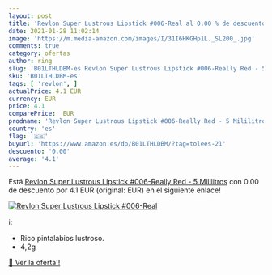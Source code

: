 ```yaml
---
layout: post
title: 'Revlon Super Lustrous Lipstick #006-Real al 0.00 % de descuento'
date: 2021-01-28 11:02:14
image: 'https://m.media-amazon.com/images/I/31I6HKGHp1L._SL200_.jpg'
comments: true
category: ofertas
author: ring
slug: 'B01LTHLDBM-es Revlon Super Lustrous Lipstick #006-Really Red - 5 Mililitros'
sku: 'B01LTHLDBM-es'
tags: [ 'revlon', ]
actualPrice: 4.1 EUR
currency: EUR
price: 4.1
comparePrice:  EUR
prodname: 'Revlon Super Lustrous Lipstick #006-Really Red - 5 Mililitros'
country: 'es'
flag: '🇪🇸'
buyurl: 'https://www.amazon.es/dp/B01LTHLDBM/?tag=tolees-21'
descuento: '0.00'
average: '4.1'
---
```


Está [Revlon Super Lustrous Lipstick #006-Really Red - 5 Mililitros](https://www.amazon.es/dp/B01LTHLDBM/?tag=tolees-21) con 0.00 de descuento por 4.1 EUR (original:  EUR) en el siguiente enlace!

[![Revlon Super Lustrous Lipstick #006-Real](https://m.media-amazon.com/images/I/31I6HKGHp1L._SL200_.jpg)](https://www.amazon.es/dp/B01LTHLDBM/?tag=tolees-21)

ℹ️:

- Rico pintalabios lustroso.
- 4,2g

[🛒 Ver la oferta!!](https://www.amazon.es/dp/B01LTHLDBM/?tag=tolees-21)
